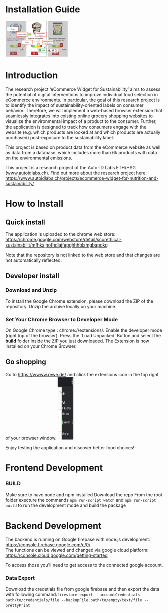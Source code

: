 # Installation Guide

<img src='public/task-AB-ch.png' title='images' style='max-width:200px'></img>

# Introduction

The research project ‘eCommerce Widget for Sustainability’ aims to assess the potential of digital interventions to improve individual food selection in eCommerce environments. In particular, the goal of this research project is to identify the impact of sustainability-oriented labels on consumer behavior. Therefore, we will implement a web-based browser extension that seamlessly integrates into existing online grocery shopping websites to visualize the environmental impact of a product to the consumer. Further, the application is designed to track how consumers engage with the website (e.g. which products are looked at and which products are actually purchased) post-exposure to the sustainability label.

This project is based on product data from the eCommerce website as well as data from a database, which includes more than 6k products with data on the environmental emissions.

This project is a research project of the Auto-ID Labs ETH/HSG (www.autoidlabs.ch). Find out more about the research project here: https://www.autoidlabs.ch/projects/ecommerce-widget-for-nutrition-and-sustainability/ 

# How to Install 

## Quick install
The application is uploaded to the chrome web store: https://chrome.google.com/webstore/detail/scorethical-sustainabilit/mfhkajhofhdlajfepghhhblamgbapdkg

Note that the repository is not linked to the web store and that changes are not automatically reflected.

## Developer install

### Download and Unzip
To install the Google Chrome extension, please download the ZIP of the repository.
Unzip the archive locally on your machine.

### Set Your Chrome Browser to Developer Mode
On Google Chrome type : chrome://extensions/. Enable the developer mode (right top of the browser). 
Press the 'Load Unpacked' Button and select the **build** folder inside the ZIP you just downloaded. 
The Extension is now installed on your Chrome Browser.

## Go shopping 
Go to https://wwww.rewe.de/ and click the extensions icon in the top right of your browser window. <img src='images/Browser.png' title='images' style='max-width:50px' height="200px"></img>

Enjoy testing the application and discover better food choices! 

# Frontend Development

### BUILD
Make sure to have node and npm installed
Download the repo
From the root folder execture the commands `npm run-script watch` and `npm run-script build` to run the development mode and build the package

# Backend Development
The backend is running on Google firebase with node.js development: https://console.firebase.google.com/u/0/  
The functions can be viewed and changed via google cloud platform: https://console.cloud.google.com/getting-started

To access those you'll need to get access to the connected google account.

### Data Export
Download the credetials file from google firebase and then export the data with following command:`firestore-export --accountCredentials path/to/credentials/file --backupFile path/to/empty/text/file --prettyPrint`
